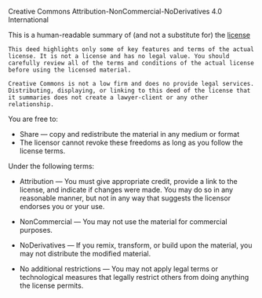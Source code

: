 Creative Commons Attribution-NonCommercial-NoDerivatives 4.0 International

This is a human-readable summary of (and not a substitute for) the [license](https://creativecommons.org/licenses/by-nc-nd/4.0/legalcode)

    This deed highlights only some of key features and terms of the actual license. It is not a license and has no legal value. You should carefully review all of the terms and conditions of the actual license before using the licensed material.

    Creative Commons is not a low firm and does no provide legal services. Distributing, displaying, or linking to this deed of the license that it summaries does not create a lawyer-client or any other relationship.

You are free to:

- Share — copy and redistribute the material in any medium or format
- The licensor cannot revoke these freedoms as long as you follow the license terms.

Under the following terms:

- Attribution — You must give appropriate credit, provide a link to the license, and indicate if changes were made. You may do so in any reasonable manner, but not in any way that suggests the licensor endorses you or your use.

- NonCommercial — You may not use the material for commercial purposes.

- NoDerivatives — If you remix, transform, or build upon the material, you may not distribute the modified material.

- No additional restrictions — You may not apply legal terms or technological measures that legally restrict others from doing anything the license permits.



